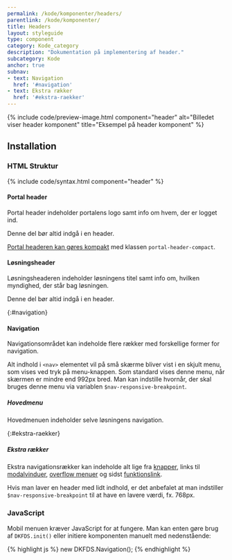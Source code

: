 ```yaml
---
permalink: /kode/komponenter/headers/
parentlink: /kode/komponenter/
title: Headers
layout: styleguide
type: component
category: Kode_category
description: "Dokumentation på implementering af header."
subcategory: Kode
anchor: true
subnav:
- text: Navigation
  href: '#navigation'
- text: Ekstra rækker
  href: '#ekstra-raekker'
---
```

{% include code/preview-image.html component="header" alt="Billedet viser header komponent" title="Eksempel på header komponent" %}

## Installation

### HTML Struktur

{% include code/syntax.html component="header" %}

#### Portal header

Portal header indeholder portalens logo samt info om hvem, der er logget ind.

Denne del bør altid indgå i en header.

<a href="/komponenter/headers/#kompakt" title="Gå til eksempel på kompakt portal header">Portal headeren kan gøres kompakt</a> med klassen `portal-header-compact`.

#### Løsningsheader

Løsningsheaderen indeholder løsningens titel samt info om, hvilken myndighed, der står bag løsningen.

Denne del bør altid indgå i en header.

{:#navigation}
#### Navigation

Navigationsområdet kan indeholde flere rækker med forskellige former for navigation.

Alt indhold i `<nav>` elementet vil på små skærme bliver vist i en skjult menu, som vises ved tryk på menu-knappen. Som standard vises denne menu, når skærmen er mindre end 992px bred. Man kan indstille hvornår, der skal bruges denne menu via variablen `$nav-responsive-breakpoint`.

##### Hovedmenu

Hovedmenuen indeholder selve løsningens navigation.

{:#ekstra-raekker}
##### Ekstra rækker

Ekstra navigationsrækker kan indeholde alt lige fra <a href="/komponenter/buttons/">knapper</a>, links til <a href="/komponenter/modal/">modalvinduer</a>, <a href="/komponenter/overflowmenu/">overflow menuer</a> og sidst <a href="/komponenter/funktionslink/">funktionslink</a>.

Hvis man laver en header med lidt indhold, er det anbefalet at man indstiller `$nav-responsive-breakpoint` til at have en lavere værdi, fx. 768px.

### JavaScript
Mobil menuen kræver JavaScript for at fungere. Man kan enten gøre brug af `DKFDS.init()` eller initiere komponenten manuelt med nedenstående:

{% highlight js %}
new DKFDS.Navigation();
{% endhighlight %}
